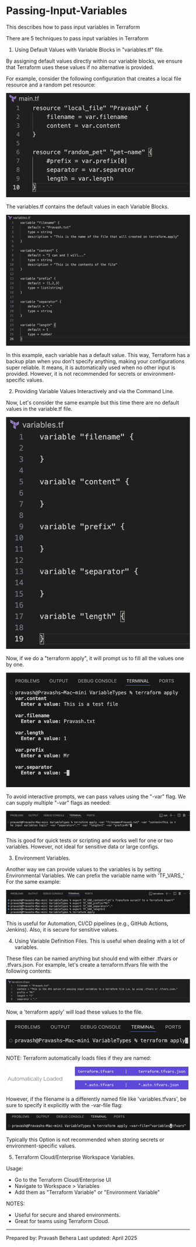
# Passing-Input-Variables
This describes how to pass input variables in Terraform

There are 5 techniques to pass input variables in Terraform

1. Using Default Values with Variable Blocks in "variables.tf" file.

By assigning default values directly within our variable blocks, we ensure that Terraform uses these values if no alternative is provided.

For example, consider the following configuration that creates a local file resource and a random pet resource:

![alt text](image-2.png)

The variables.tf contains the default values in each Variable Blocks.

![alt text](image-1.png)

In this example, each variable has a default value. This way, Terraform has a backup plan when you don’t specify anything, making your configurations super reliable. It means, it is automatically used when no other input is provided.
However, it is not recommended for secrets or environment-specific values.

2. Providing Variable Values Interactively and via the Command Line.

Now, Let's consider the same example but this time there are no default values in the variable.tf file.

![alt text](image-3.png)

Now, if we do a "terraform apply", it will prompt us to fill all the values one by one.

![alt text](image-4.png)

To avoid interactive prompts, we can pass values using the "-var" flag. We can supply multiple "-var" flags as needed:

![alt text](image-6.png)

This is good for quick tests or scripting and works well for one or two variables. However, not ideal for sensitive data or large configs.

3. Environment Variables.

Another way we can provide values to the variables is by setting Environmental Variables. We can prefix the variable name with 'TF_VARS_'
For the same example:

![alt text](image-8.png)

This is useful for Automation, CI/CD pipelines (e.g., GitHub Actions, Jenkins). Also, it is secure for sensitive values.

4. Using Variable Definition Files. This is useful when dealing with a lot of variables.

These files can be named anything but should end with either .tfvars or .tfvars.json.
For example, let's create a terraform.tfvars file with the following contents:

![alt text](image-9.png)

Now, a 'terraform apply' will load these values to the file.

![alt text](image-11.png)

NOTE: Terraform automatically loads files if they are named:

![alt text](image-12.png)


However, if the filename is a differently named file like 'variables.tfvars', be sure to specify it explicitly with the -var-file flag:

![alt text](image-10.png)

Typically this Option is not recommended when storing secrets or environment-specific values.

5. Terraform Cloud/Enterprise Workspace Variables.

Usage:
- Go to the Terraform Cloud/Enterprise UI
- Navigate to Workspace > Variables
- Add them as "Terraform Variable" or "Environment Variable"

NOTES:
- Useful for secure and shared environments.
- Great for teams using Terraform Cloud.

----------------------------------------------------------------------------------------------------
Prepared by: Pravash Behera
Last updated: April 2025
